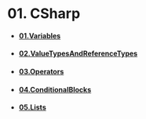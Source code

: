 # 01. CSharp
- #### [01.Variables](https://github.com/mfurkanayhan/senior-dotnet-developer-roadmap/tree/main/01.CSharp/01.Variables)
- #### [02.ValueTypesAndReferenceTypes](https://github.com/mfurkanayhan/senior-dotnet-developer-roadmap/tree/main/01.CSharp/02.ValueTypesAndReferenceTypes)
- #### [03.Operators](https://github.com/mfurkanayhan/senior-dotnet-developer-roadmap/tree/main/01.CSharp/03.Operators)
- #### [04.ConditionalBlocks](https://github.com/mfurkanayhan/senior-dotnet-developer-roadmap/tree/main/01.CSharp/04.ConditionalBlocks)
- #### [05.Lists](https://github.com/mfurkanayhan/senior-dotnet-developer-roadmap/tree/main/01.CSharp/05.Lists)